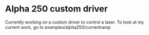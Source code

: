 # Alpha 250 custom driver

Currently working on a custom driver to control a laser. To look at my current work, go to examples/alpha250/currentramp
